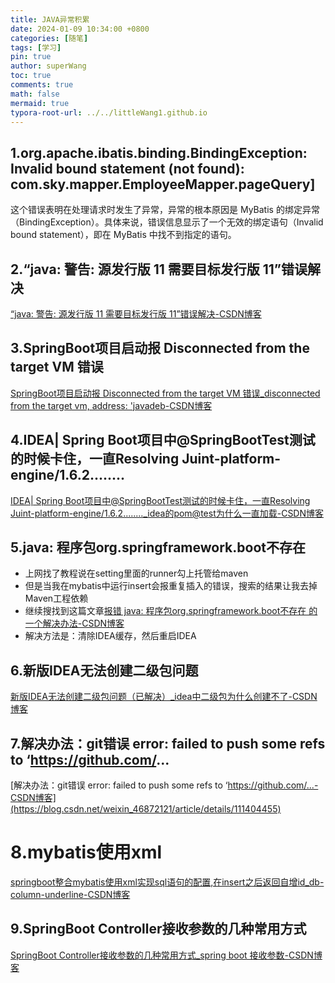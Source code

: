 ```yaml
---
title: JAVA异常积累
date: 2024-01-09 10:34:00 +0800
categories: [随笔]
tags: [学习]
pin: true
author: superWang
toc: true
comments: true
math: false
mermaid: true
typora-root-url: ../../littleWang1.github.io
---
```


## 1.org.apache.ibatis.binding.BindingException: Invalid bound statement (not found): com.sky.mapper.EmployeeMapper.pageQuery] 

这个错误表明在处理请求时发生了异常，异常的根本原因是 MyBatis 的绑定异常（BindingException）。具体来说，错误信息显示了一个无效的绑定语句（Invalid bound statement），即在 MyBatis 中找不到指定的语句。

## 2.“java: 警告: 源发行版 11 需要目标发行版 11”错误解决

[“java: 警告: 源发行版 11 需要目标发行版 11”错误解决-CSDN博客](https://blog.csdn.net/u012660464/article/details/127995658)

## 3.SpringBoot项目启动报 Disconnected from the target VM 错误

[SpringBoot项目启动报 Disconnected from the target VM 错误_disconnected from the target vm, address: 'javadeb-CSDN博客](https://blog.csdn.net/u010741112/article/details/106663056)

## 4.IDEA| Spring Boot项目中@SpringBootTest测试的时候卡住，一直Resolving Juint-platform-engine/1.6.2........

[IDEA| Spring Boot项目中@SpringBootTest测试的时候卡住，一直Resolving Juint-platform-engine/1.6.2........_idea的pom@test为什么一直加载-CSDN博客](https://blog.csdn.net/Cobbyer/article/details/106601619)

## 5.java: 程序包org.springframework.boot不存在

- 上网找了教程说在setting里面的runner勾上托管给maven
- 但是当我在mybatis中运行insert会报重复插入的错误，搜索的结果让我去掉Maven工程依赖
- 继续搜找到这篇文章[报错 java: 程序包org.springframework.boot不存在 的一个解决办法-CSDN博客](https://blog.csdn.net/tg928600774/article/details/121605260)
- 解决方法是：清除IDEA缓存，然后重启IDEA

## 6.新版IDEA无法创建二级包问题

[新版IDEA无法创建二级包问题（已解决）_idea中二级包为什么创建不了-CSDN博客](https://blog.csdn.net/m0_48390936/article/details/120288102)

## 7.解决办法：git错误 error: failed to push some refs to ‘https://github.com/...

[解决办法：git错误 error: failed to push some refs to ‘https://github.com/...-CSDN博客](https://blog.csdn.net/weixin_46872121/article/details/111404455)

# 8.mybatis使用xml

[springboot整合mybatis使用xml实现sql语句的配置,在insert之后返回自增id_db-column-underline-CSDN博客](https://blog.csdn.net/weixin_43944305/article/details/106300945)

## 9.SpringBoot Controller接收参数的几种常用方式

[SpringBoot Controller接收参数的几种常用方式_spring boot 接收参数-CSDN博客](https://blog.csdn.net/suki_rong/article/details/80445880)
